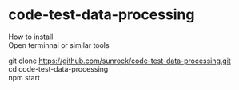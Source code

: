 # code-test-data-processing

How to install  
Open terminnal or similar tools  

git clone https://github.com/sunrock/code-test-data-processing.git  
cd code-test-data-processing  
npm start  
